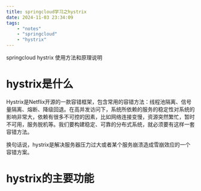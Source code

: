 ```yaml
---
title: springcloud学习之hystrix
date: 2024-11-03 23:34:09
tags:
    - "notes"
    - "springcloud"
    - "hystrix"
---
```

springcloud hystrix 使用方法和原理说明

# hystrix是什么
 Hystrix是Netflix开源的一款容错框架，包含常用的容错方法：线程池隔离、信号量隔离、熔断、降级回退。在高并发访问下，系统所依赖的服务的稳定性对系统的影响非常大，依赖有很多不可控的因素，比如网络连接变慢，资源突然繁忙，暂时不可用，服务脱机等。我们要构建稳定、可靠的分布式系统，就必须要有这样一套容错方法。

换句话说，hystrix是解决服务器压力过大或者某个服务崩溃造成雪崩效应的一个容错方案。

# hystrix的主要功能



